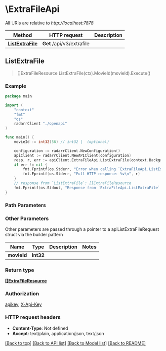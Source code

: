 # \ExtraFileApi

All URIs are relative to *http://localhost:7878*

Method | HTTP request | Description
------------- | ------------- | -------------
[**ListExtraFile**](ExtraFileApi.md#ListExtraFile) | **Get** /api/v3/extrafile | 



## ListExtraFile

> []ExtraFileResource ListExtraFile(ctx).MovieId(movieId).Execute()



### Example

```go
package main

import (
    "context"
    "fmt"
    "os"
    radarrClient "./openapi"
)

func main() {
    movieId := int32(56) // int32 |  (optional)

    configuration := radarrClient.NewConfiguration()
    apiClient := radarrClient.NewAPIClient(configuration)
    resp, r, err := apiClient.ExtraFileApi.ListExtraFile(context.Background()).MovieId(movieId).Execute()
    if err != nil {
        fmt.Fprintf(os.Stderr, "Error when calling `ExtraFileApi.ListExtraFile``: %v\n", err)
        fmt.Fprintf(os.Stderr, "Full HTTP response: %v\n", r)
    }
    // response from `ListExtraFile`: []ExtraFileResource
    fmt.Fprintf(os.Stdout, "Response from `ExtraFileApi.ListExtraFile`: %v\n", resp)
}
```

### Path Parameters



### Other Parameters

Other parameters are passed through a pointer to a apiListExtraFileRequest struct via the builder pattern


Name | Type | Description  | Notes
------------- | ------------- | ------------- | -------------
 **movieId** | **int32** |  | 

### Return type

[**[]ExtraFileResource**](ExtraFileResource.md)

### Authorization

[apikey](../README.md#apikey), [X-Api-Key](../README.md#X-Api-Key)

### HTTP request headers

- **Content-Type**: Not defined
- **Accept**: text/plain, application/json, text/json

[[Back to top]](#) [[Back to API list]](../README.md#documentation-for-api-endpoints)
[[Back to Model list]](../README.md#documentation-for-models)
[[Back to README]](../README.md)

